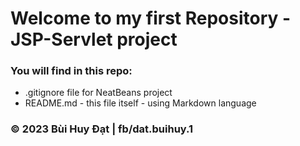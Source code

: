 # Welcome to my first Repository - JSP-Servlet project﻿

### You will find in this repo:

* .gitignore file for NeatBeans project
* README.md - this file itself - using Markdown language

### © 2023 Bùi Huy Đạt | fb/dat.buihuy.1